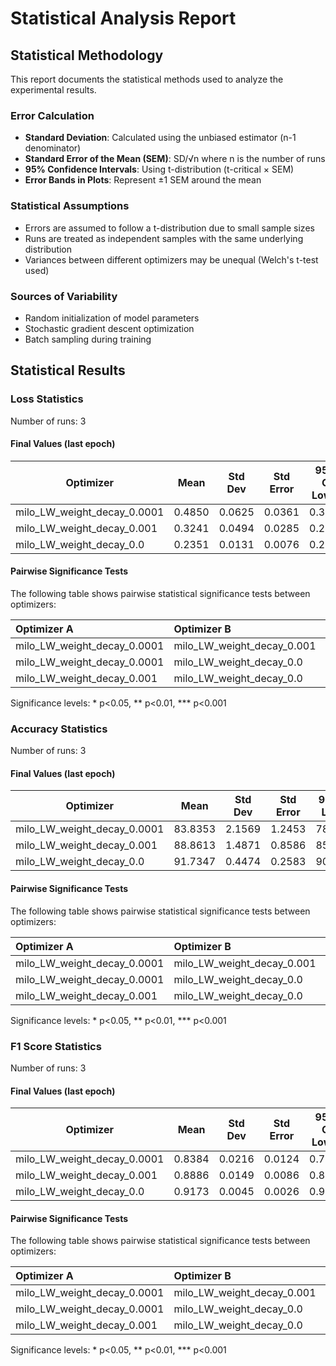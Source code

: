 # Statistical Analysis Report

## Statistical Methodology

This report documents the statistical methods used to analyze the experimental results.

### Error Calculation

- **Standard Deviation**: Calculated using the unbiased estimator (n-1 denominator)
- **Standard Error of the Mean (SEM)**: SD/√n where n is the number of runs
- **95% Confidence Intervals**: Using t-distribution (t-critical × SEM)
- **Error Bands in Plots**: Represent ±1 SEM around the mean

### Statistical Assumptions

- Errors are assumed to follow a t-distribution due to small sample sizes
- Runs are treated as independent samples with the same underlying distribution
- Variances between different optimizers may be unequal (Welch's t-test used)

### Sources of Variability

- Random initialization of model parameters
- Stochastic gradient descent optimization
- Batch sampling during training

## Statistical Results

### Loss Statistics

Number of runs: 3

#### Final Values (last epoch)

| Optimizer | Mean | Std Dev | Std Error | 95% CI Lower | 95% CI Upper |
|-----------|------|---------|-----------|--------------|-------------|
| milo_LW_weight_decay_0.0001 | 0.4850 | 0.0625 | 0.0361 | 0.3298 | 0.6402 |
| milo_LW_weight_decay_0.001 | 0.3241 | 0.0494 | 0.0285 | 0.2013 | 0.4468 |
| milo_LW_weight_decay_0.0 | 0.2351 | 0.0131 | 0.0076 | 0.2026 | 0.2676 |

#### Pairwise Significance Tests

The following table shows pairwise statistical significance tests between optimizers:

| Optimizer A                | Optimizer B               |   Mean A |   Mean B | Better                    |   p-value | Significant   | Metric     |
|:---------------------------|:--------------------------|---------:|---------:|:--------------------------|----------:|:--------------|:-----------|
| milo_LW_weight_decay_0.0001 | milo_LW_weight_decay_0.001 | 0.485024 | 0.324052 | milo_LW_weight_decay_0.001 | 0.0270575 | *             | final_loss |
| milo_LW_weight_decay_0.0001 | milo_LW_weight_decay_0.0   | 0.485024 | 0.235106 | milo_LW_weight_decay_0.0   | 0.0168497 | *             | final_loss |
| milo_LW_weight_decay_0.001  | milo_LW_weight_decay_0.0   | 0.324052 | 0.235106 | milo_LW_weight_decay_0.0   | 0.0806373 |               | final_loss |

Significance levels: * p<0.05, ** p<0.01, *** p<0.001

### Accuracy Statistics

Number of runs: 3

#### Final Values (last epoch)

| Optimizer | Mean | Std Dev | Std Error | 95% CI Lower | 95% CI Upper |
|-----------|------|---------|-----------|--------------|-------------|
| milo_LW_weight_decay_0.0001 | 83.8353 | 2.1569 | 1.2453 | 78.4774 | 89.1933 |
| milo_LW_weight_decay_0.001 | 88.8613 | 1.4871 | 0.8586 | 85.1671 | 92.5556 |
| milo_LW_weight_decay_0.0 | 91.7347 | 0.4474 | 0.2583 | 90.6234 | 92.8460 |

#### Pairwise Significance Tests

The following table shows pairwise statistical significance tests between optimizers:

| Optimizer A                | Optimizer B               |   Mean A |   Mean B | Better                    |   p-value | Significant   | Metric         |
|:---------------------------|:--------------------------|---------:|---------:|:--------------------------|----------:|:--------------|:---------------|
| milo_LW_weight_decay_0.0001 | milo_LW_weight_decay_0.001 |  83.8353 |  88.8613 | milo_LW_weight_decay_0.001 | 0.0350242 | *             | final_accuracy |
| milo_LW_weight_decay_0.0001 | milo_LW_weight_decay_0.0   |  83.8353 |  91.7347 | milo_LW_weight_decay_0.0   | 0.0203455 | *             | final_accuracy |
| milo_LW_weight_decay_0.001  | milo_LW_weight_decay_0.0   |  88.8613 |  91.7347 | milo_LW_weight_decay_0.0   | 0.0683879 |               | final_accuracy |

Significance levels: * p<0.05, ** p<0.01, *** p<0.001

### F1 Score Statistics

Number of runs: 3

#### Final Values (last epoch)

| Optimizer | Mean | Std Dev | Std Error | 95% CI Lower | 95% CI Upper |
|-----------|------|---------|-----------|--------------|-------------|
| milo_LW_weight_decay_0.0001 | 0.8384 | 0.0216 | 0.0124 | 0.7849 | 0.8920 |
| milo_LW_weight_decay_0.001 | 0.8886 | 0.0149 | 0.0086 | 0.8517 | 0.9255 |
| milo_LW_weight_decay_0.0 | 0.9173 | 0.0045 | 0.0026 | 0.9062 | 0.9285 |

#### Pairwise Significance Tests

The following table shows pairwise statistical significance tests between optimizers:

| Optimizer A                | Optimizer B               |   Mean A |   Mean B | Better                    |   p-value | Significant   | Metric         |
|:---------------------------|:--------------------------|---------:|---------:|:--------------------------|----------:|:--------------|:---------------|
| milo_LW_weight_decay_0.0001 | milo_LW_weight_decay_0.001 | 0.83843  | 0.888576 | milo_LW_weight_decay_0.001 | 0.0351739 | *             | final_f1_score |
| milo_LW_weight_decay_0.0001 | milo_LW_weight_decay_0.0   | 0.83843  | 0.917345 | milo_LW_weight_decay_0.0   | 0.0203498 | *             | final_f1_score |
| milo_LW_weight_decay_0.001  | milo_LW_weight_decay_0.0   | 0.888576 | 0.917345 | milo_LW_weight_decay_0.0   | 0.0680476 |               | final_f1_score |

Significance levels: * p<0.05, ** p<0.01, *** p<0.001

